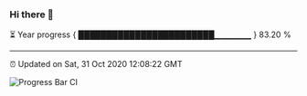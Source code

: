 ### Hi there 👋

⏳ Year progress { ████████████████████████▁▁▁▁▁▁ } 83.20 %

---

⏰ Updated on Sat, 31 Oct 2020 12:08:22 GMT

![Progress Bar CI](https://github.com/liununu/liununu/workflows/Progress%20Bar%20CI/badge.svg)
